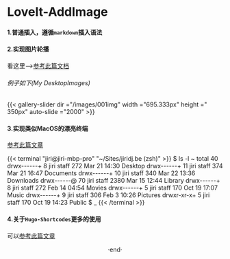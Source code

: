 # LoveIt-AddImage


#### 1.普通插入，遵循`markdown`插入语法
#### 2.实现图片轮播
看这里——>[参考此篇文档](https://github.com/tbiering/hugo-slider-shortcode)

###### 例子如下(My DesktopImages)
{{< gallery-slider  dir ="/images/001img" width ="695.333px" height =" 350px" auto-slide ="2000" >}}

#### 3.实现类似MacOS的漂亮终端

[参考此篇文章](https://github.com/jiridj/hugo-macos-terminal)

{{< terminal "jiri@jiri-mbp-pro" "~/Sites/jiridj.be (zsh)" >}}
$ ls -l ~
total 40
drwx------+  8 jiri  staff    272 Mar 21 14:30 Desktop
drwx------+ 11 jiri  staff    374 Mar 21 16:47 Documents
drwx------+ 10 jiri  staff    340 Mar 22 13:36 Downloads
drwx------@ 70 jiri  staff   2380 Mar 15 12:44 Library
drwx------+  8 jiri  staff    272 Feb 14 04:54 Movies
drwx------+  5 jiri  staff    170 Oct 19 17:07 Music
drwx------+  9 jiri  staff    306 Feb  3 10:26 Pictures
drwxr-xr-x+  5 jiri  staff    170 Oct 19 14:23 Public
$ _
{{< /terminal >}}

#### 4.关于`Hugo-Shortcodes`更多的使用

可以[参考此篇文章](https://github.com/parsiya/Hugo-Shortcodes)

<center>·end·</center>

